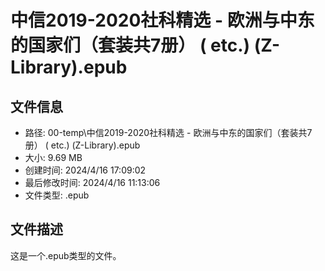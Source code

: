 ﻿# 中信2019-2020社科精选 - 欧洲与中东的国家们（套装共7册） ( etc.) (Z-Library).epub

## 文件信息
- 路径: 00-temp\中信2019-2020社科精选 - 欧洲与中东的国家们（套装共7册） ( etc.) (Z-Library).epub
- 大小: 9.69 MB
- 创建时间: 2024/4/16 17:09:02
- 最后修改时间: 2024/4/16 11:13:06
- 文件类型: .epub

## 文件描述
这是一个.epub类型的文件。

